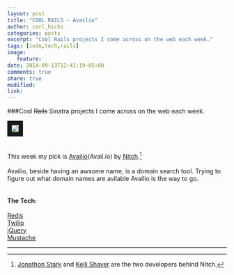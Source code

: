 ```yaml
---
layout: post
title: "COOL RAILS - Availio"
author: carl_hicks 
categories: posts
excerpt: "Cool Rails projects I come across on the web each week."
tags: [code,tech,rails]
image:
   feature:
date: 2014-09-13T12:41:19-05:00
comments: true
share: true
modified:
link:
---
```


###Cool <del>Rails</del> Sinatra projects I come across on the web each week.

[<img src="{{ site.url }}/images/avilio_hp.jpg" border="10">](http://avail.io)  
<br>  
This week my pick is [Availio](http://avail.io/)(Avail.io) by [Nitch](http://nitch.cc).[^1]  
<br>
Availio, beside having an awsome name, is a domain search tool. Trying to figure out what domain names are avilable Availio is the way to go.  
<br>  
__The Tech:__
<br>  
[Redis](http://redis.io/)  
[Twilio](http://www.twilio.com/)  
[jQuery](http://jquery.com/)  
[Mustache](http://mustache.github.io/)  


------

[^1]:[Jonathon Stark](https://jonathanstark.com/) and [Kelli Shaver](http://kellishaver.com/) are the two developers behind Nitch.
